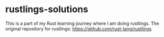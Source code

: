 # rustlings-solutions
This is a part of my Rust learning journey where I am doing rustlings. The original repository for rustlings: https://github.com/rust-lang/rustlings
